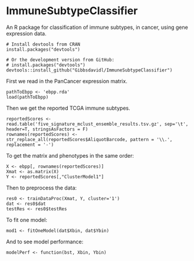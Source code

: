 # ImmuneSubtypeClassifier #
An R package for classification of immune subtypes, in cancer, using gene expression data.

```{r}
# Install devtools from CRAN
install.packages("devtools")

# Or the development version from GitHub:
# install.packages("devtools")
devtools::install_github("Gibbsdavidl/ImmuneSubtypeClassifier")
```

First we read in the PanCancer expression matrix.

```{r}
pathToEbpp <- 'ebpp.rda'
load(pathToEbpp)
```
  
Then we get the reported TCGA immune subtypes.

```{r}
reportedScores <- read.table('five_signature_mclust_ensemble_results.tsv.gz', sep='\t', header=T, stringsAsFactors = F)
rownames(reportedScores) <- str_replace_all(reportedScores$AliquotBarcode, pattern = '\\.', replacement = '-')
```

To get the matrix and phenotypes in the same order:

```{r}
X <- ebpp[, rownames(reportedScores)]
Xmat <- as.matrix(X)
Y <- reportedScores[,"ClusterModel1"]
```

Then to preprocess the data:

```{r}
res0 <- trainDataProc(Xmat, Y, cluster='1')
dat <- res0$dat
testRes <- res0$testRes
```

To fit one model:

```{r}
mod1 <- fitOneModel(dat$Xbin, dat$Ybin)
```

And to see model performance:

```{r}
modelPerf <- function(bst, Xbin, Ybin) 
```





